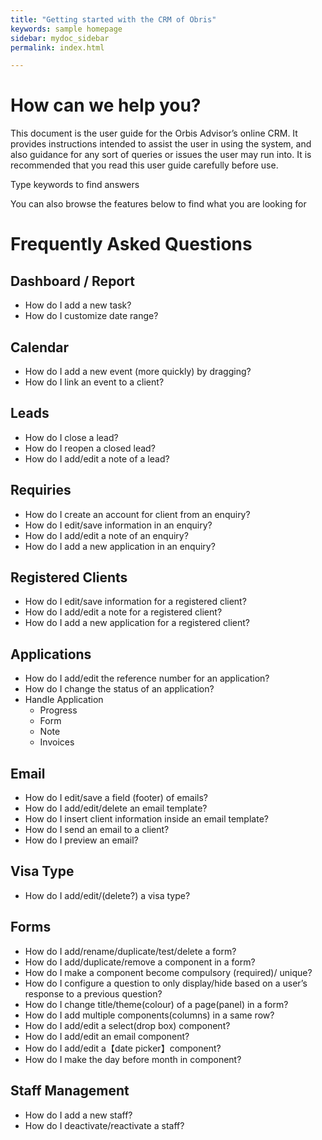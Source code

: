 ```yaml
---
title: "Getting started with the CRM of Obris"
keywords: sample homepage
sidebar: mydoc_sidebar
permalink: index.html

---
```


# How can we help you?
This document is the user guide for the Orbis Advisor’s online CRM. It provides instructions intended to assist the user in using the system, and also guidance for any sort of queries or issues the user may run into. It is recommended that you read this user guide carefully before use.

Type keywords to find answers

You can also browse the features below to find what you are looking for

# Frequently Asked Questions

## Dashboard / Report
* How do I add a new task?
* How do I customize date range? 

## Calendar
* How do I add a new event (more quickly) by dragging?
* How do I link an event to a client?

## Leads
* How do I close a lead?
* How do I reopen a closed lead?
* How do I add/edit a note of a lead?

## Requiries
* How do I create an account for client from an enquiry?
* How do I edit/save information in an enquiry?
* How do I add/edit a note of an enquiry?
* How do I add a new application in an enquiry?

## Registered Clients
* How do I edit/save information for a registered client?
* How do I add/edit a note for a registered client?
* How do I add a new application for a registered client?

## Applications
* How do I add/edit the reference number for an application?
* How do I change the status of an application?
* Handle Application
  - Progress
  - Form
  - Note
  - Invoices

## Email
* How do I edit/save a field (footer) of emails?
* How do I add/edit/delete an email template?
* How do I insert client information inside an email template?
* How do I send an email to a client?
* How do I preview an email?

## Visa Type
* How do I add/edit/(delete?) a visa type?

## Forms
* How do I add/rename/duplicate/test/delete a form?
* How do I add/duplicate/remove a component in a form?
* How do I make a component become compulsory (required)/ unique?
* How do I configure a question to only display/hide based on a user’s response to a previous question?
* How do I change title/theme(colour) of a page(panel) in a form?
* How do I add multiple components(columns) in a same row?
* How do I add/edit a select(drop box) component?
* How do I add/edit an email component?
* How do I add/edit a【date picker】component?
* How do I make the day before month in component? 


## Staff Management
* How do I add a new staff?
* How do I deactivate/reactivate a staff?
